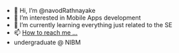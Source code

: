 - 👋 Hi, I’m @navodRathnayake
- 👀 I’m interested in Mobile Apps development
- 🌱 I’m currently learning everything just related to the SE
- 📫 [How to reach me ...](https://navodrathnayake.github.io/#/)
- undergraduate  @ NIBM

<!---
navodRathnayake/navodRathnayake is a ✨ special ✨ repository because its `README.md` (this file) appears on your GitHub profile.
You can click the Preview link to take a look at your changes.
--->
